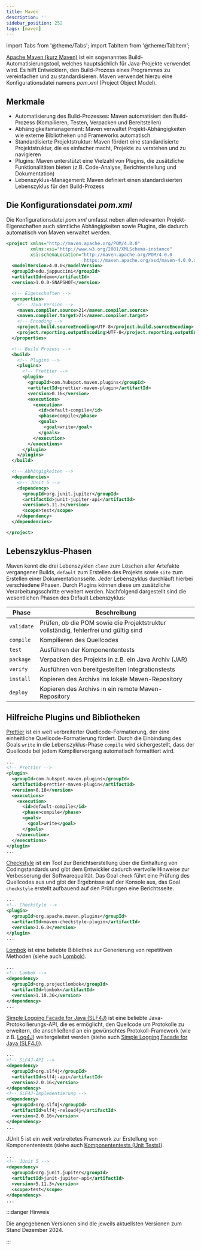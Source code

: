 ```yaml
---
title: Maven
description: ''
sidebar_position: 252
tags: [maven]
---
```


import Tabs from '@theme/Tabs'; import TabItem from '@theme/TabItem';

[Apache Maven (kurz Maven)](https://maven.apache.org/) ist ein sogenanntes
Build-Automatisierungstool, welches hauptsächlich für Java-Projekte verwendet
wird. Es hilft Entwicklern, den Build-Prozess eines Programmes zu vereinfachen
und zu standardisieren. Maven verwendet hierzu eine Konfigurationsdatei namens
_pom.xml_ (Project Object Model).

## Merkmale

- Automatisierung des Build-Prozesses: Maven automatisiert den Build-Prozess
  (Kompilieren, Testen, Verpacken und Bereitstellen)
- Abhängigkeitsmanagement: Maven verwaltet Projekt-Abhängigkeiten wie externe
  Bibliotheken und Frameworks automatisch
- Standardisierte Projektstruktur: Maven fördert eine standardisierte
  Projektstruktur, die es einfacher macht, Projekte zu verstehen und zu
  navigieren
- Plugins: Maven unterstützt eine Vielzahl von Plugins, die zusätzliche
  Funktionalitäten bieten (z.B. Code-Analyse, Berichterstellung und
  Dokumentation)
- Lebenszyklus-Management: Maven definiert einen standardisierten Lebenszyklus
  für den Build-Prozess

## Die Konfigurationsdatei _pom.xml_

Die Konfigurationsdatei _pom.xml_ umfasst neben allen relevanten
Projekt-Eigenschaften auch sämtliche Abhängigkeiten sowie Plugins, die dadurch
automatisch von Maven verwaltet werden.

```xml title="pom.xml" showLineNumbers
<project xmlns="http://maven.apache.org/POM/4.0.0"
         xmlns:xsi="http://www.w3.org/2001/XMLSchema-instance"
         xsi:schemaLocation="http://maven.apache.org/POM/4.0.0
                             https://maven.apache.org/xsd/maven-4.0.0.xsd">
  <modelVersion>4.0.0</modelVersion>
  <groupId>edu.jappuccini</groupId>
  <artifactId>demo</artifactId>
  <version>1.0.0-SNAPSHOT</version>

  <!-- Eigenschaften -->
  <properties>
    <!-- Java-Version -->
    <maven.compiler.source>21</maven.compiler.source>
    <maven.compiler.target>21</maven.compiler.target>
    <!-- Encoding -->
    <project.build.sourceEncoding>UTF-8</project.build.sourceEncoding>
    <project.reporting.outputEncoding>UTF-8</project.reporting.outputEncoding>
  </properties>

  <!-- Build Prozess -->
  <build>
    <!-- Plugins -->
    <plugins>
      <!-- Prettier -->
      <plugin>
        <groupId>com.hubspot.maven.plugins</groupId>
        <artifactId>prettier-maven-plugin</artifactId>
        <version>0.16</version>
        <executions>
          <execution>
            <id>default-compile</id>
            <phase>compile</phase>
            <goals>
              <goal>write</goal>
            </goals>
          </execution>
        </executions>
      </plugin>
    </plugins>
  </build>

  <!-- Abhängigkeiten -->
  <dependencies>
    <!-- JUnit 5 -->
    <dependency>
      <groupId>org.junit.jupiter</groupId>
      <artifactId>junit-jupiter-api</artifactId>
      <version>5.11.3</version>
      <scope>test</scope>
    </dependency>
  </dependencies>

</project>
```

## Lebenszyklus-Phasen

Maven kennt die drei Lebenszyklen `clean` zum Löschen aller Artefakte
vergangener Builds, `default` zum Erstellen des Projekts sowie `site` zum
Erstellen einer Dokumentationsseite. Jeder Lebenszyklus durchläuft hierbei
verschiedene Phasen. Durch Plugins können diese um zusätzliche
Verarbeitungsschritte erweitert werden. Nachfolgend dargestellt sind die
wesentlichen Phasen des Default Lebenszyklus:

| Phase      | Beschreibung                                                                         |
| ---------- | ------------------------------------------------------------------------------------ |
| `validate` | Prüfen, ob die POM sowie die Projektstruktur vollständig, fehlerfrei und gültig sind |
| `compile`  | Kompilieren des Quellcodes                                                           |
| `test`     | Ausführen der Komponententests                                                       |
| `package`  | Verpacken des Projekts in z.B. ein Java Archiv (JAR)                                 |
| `verify`   | Ausführen von bereitgestellten Integrationstests                                     |
| `install`  | Kopieren des Archivs ins lokale Maven-Repository                                     |
| `deploy`   | Kopieren des Archivs in ein remote Maven-Repository                                  |

## Hilfreiche Plugins und Bibliotheken

<Tabs>
  <TabItem value="a" label="Prettier" default>

[Prettier](https://prettier.io/) ist ein weit verbreiterter
Quellcode-Formatierung, der eine einheitliche Quellcode-Formatierung fördert.
Durch die Einbindung des Goals `write` in die Lebenszyklus-Phase `compile` wird
sichergestellt, dass der Quellcode bei jedem Kompiliervorgang automatisch
formattiert wird.

```xml title="pom.xml (Auszug)" showLineNumbers
...
<!-- Prettier -->
<plugin>
  <groupId>com.hubspot.maven.plugins</groupId>
  <artifactId>prettier-maven-plugin</artifactId>
  <version>0.16</version>
  <executions>
    <execution>
      <id>default-compile</id>
      <phase>compile</phase>
      <goals>
        <goal>write</goal>
      </goals>
    </execution>
  </executions>
</plugin>
...
```

  </TabItem>
  <TabItem value="b" label="Checkstyle">

[Checkstyle](https://maven.apache.org/plugins/maven-checkstyle-plugin/) ist ein
Tool zur Berichtserstellung über die Einhaltung von Codingstandards und gibt dem
Entwickler dadurch wertvolle Hinweise zur Verbesserung der Softwarequalität. Das
Goal `check` führt eine Prüfung des Quellcodes aus und gibt der Ergebnisse auf
der Konsole aus, das Goal `checkstyle` erstellt aufbauend auf den Prüfungen eine
Berichtsseite.

```xml title="pom.xml (Auszug)" showLineNumbers
...
<!-- Checkstyle -->
<plugin>
  <groupId>org.apache.maven.plugins</groupId>
  <artifactId>maven-checkstyle-plugin</artifactId>
  <version>3.6.0</version>
</plugin>
...
```

  </TabItem>
  <TabItem value="c" label="Lombok">

[Lombok](https://projectlombok.org/) ist eine beliebte Bibliothek zur
Generierung von repetitiven Methoden (siehe auch [Lombok](lombok)).

```xml title="pom.xml (Auszug)" showLineNumbers
...
<!-- Lombok -->
<dependency>
  <groupId>org.projectlombok</groupId>
  <artifactId>lombok</artifactId>
  <version>1.18.36</version>
</dependency>
...
```

  </TabItem>
  <TabItem value="d" label="SLF4J und Log4J">

[Simple Logging Facade for Java (SLF4J)](https://www.slf4j.org/) ist eine
beliebte Java-Protokollierungs-API, die es ermöglicht, den Quellcode um
Protokolle zu erweitern, die anschließend an ein gewünschtes Protokoll-Framework
(wie z.B. [Log4J](https://logging.apache.org/log4j/2.x/index.html))
weitergeleitet werden (siehe auch
[Simple Logging Facade for Java (SLF4J)](slf4j)).

```xml title="pom.xml (Auszug)" showLineNumbers
...
<!-- SLF4J-API -->
<dependency>
  <groupId>org.slf4j</groupId>
  <artifactId>slf4j-api</artifactId>
  <version>2.0.16</version>
</dependency>
<!-- SLF4J-Implementierung -->
<dependency>
  <groupId>org.slf4j</groupId>
  <artifactId>slf4j-reload4j</artifactId>
  <version>2.0.16</version>
</dependency>
...
```

  </TabItem>
  <TabItem value="e" label="JUnit 5">

JUnit 5 ist ein weit verbreitetes Framework zur Erstellung von Komponententests
(siehe auch [Komponententests (Unit Tests)](unit-tests)).

```xml title="pom.xml (Auszug)" showLineNumbers
...
<!-- JUnit 5 -->
<dependency>
  <groupId>org.junit.jupiter</groupId>
  <artifactId>junit-jupiter-api</artifactId>
  <version>5.11.3</version>
  <scope>test</scope>
</dependency>
...
```

  </TabItem>
</Tabs>

:::danger Hinweis

Die angegebenen Versionen sind die jeweils aktuellsten Versionen zum Stand
Dezember 2024.

:::
